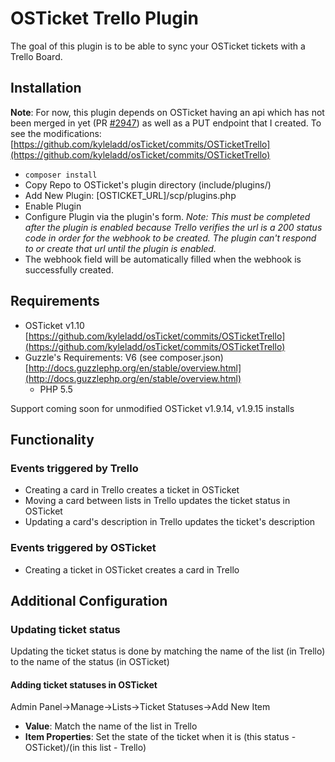 # OSTicket Trello Plugin
The goal of this plugin is to be able to sync your OSTicket tickets with a Trello Board.

## Installation
**Note**: For now, this plugin depends on OSTicket having an api which has not been merged in yet (PR [#2947](https://github.com/osTicket/osTicket/pull/2947)) as well as a PUT endpoint that I created. To see the modifications: [https://github.com/kyleladd/osTicket/commits/OSTicketTrello](https://github.com/kyleladd/osTicket/commits/OSTicketTrello)

- ```composer install```
- Copy Repo to OSTicket's plugin directory (include/plugins/)
- Add New Plugin: [OSTICKET_URL]/scp/plugins.php
- Enable Plugin
- Configure Plugin via the plugin's form. *Note: This must be completed after the plugin is enabled because Trello verifies the url is a 200 status code in order for the webhook to be created. The plugin can't respond to or create that url until the plugin is enabled.*
- The webhook field will be automatically filled when the webhook is successfully created.

## Requirements
- OSTicket v1.10 [https://github.com/kyleladd/osTicket/commits/OSTicketTrello](https://github.com/kyleladd/osTicket/commits/OSTicketTrello)
- Guzzle's Requirements: V6 (see composer.json) [http://docs.guzzlephp.org/en/stable/overview.html](http://docs.guzzlephp.org/en/stable/overview.html)
  - PHP 5.5
  
Support coming soon for unmodified OSTicket v1.9.14, v1.9.15 installs

## Functionality
### Events triggered by Trello
- Creating a card in Trello creates a ticket in OSTicket
- Moving a card between lists in Trello updates the ticket status in OSTicket
- Updating a card's description in Trello updates the ticket's description 

### Events triggered by OSTicket
- Creating a ticket in OSTicket creates a card in Trello

## Additional Configuration

### Updating ticket status
 Updating the ticket status is done by matching the name of the list (in Trello) to the name of the status (in OSTicket)

#### Adding ticket statuses in OSTicket
Admin Panel->Manage->Lists->Ticket Statuses->Add New Item

- **Value**: Match the name of the list in Trello
- **Item Properties**: Set the state of the ticket when it is (this status - OSTicket)/(in this list - Trello)